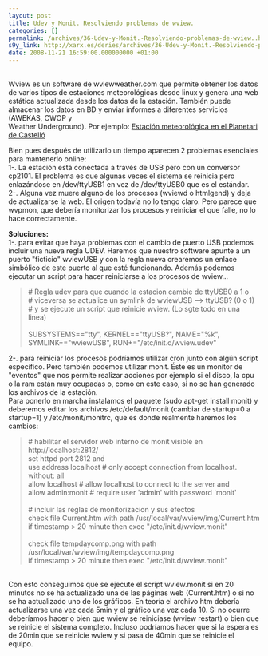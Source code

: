 ```yaml
---
layout: post
title: Udev y Monit. Resolviendo problemas de wview.
categories: []
permalink: /archives/36-Udev-y-Monit.-Resolviendo-problemas-de-wview..html
s9y_link: http://xarx.es/deries/archives/36-Udev-y-Monit.-Resolviendo-problemas-de-wview..html
date: 2008-11-21 16:59:00.000000000 +01:00
---
```

<br />
<div align="left">Wview es un software de wviewweather.com que permite obtener los datos de varios tipos de estaciones meteorológicas desde linux y genera una web estática actualizada desde los datos de la estación. También puede almacenar los datos en BD y enviar informes a diferentes servicios (AWEKAS, CWOP y <br />
          Weather Underground). Por ejemplo: <a href="http://www.castello.es/archivos/598/img/index.html" title="Planetari de Castelló. Estación Meteorológica.">Estación meteorológica en el Planetari de Castelló</a></div><div align="left"></div><div align="left"></div><div align="left"></div><div align="left"></div><p /><div align="left">Bien pues después de utilizarlo un tiempo aparecen 2 problemas esenciales para mantenerlo online:</div><div align="left"></div><div align="left">1-. La estación está conectada a través de USB pero con un conversor cp2101. El problema es que algunas veces el sistema se reinicia pero enlazándose en /dev/ttyUSB1 en vez de /dev/ttyUSB0 que es el estándar.</div><div align="left"></div><div align="left"></div><div align="left">2-. Alguna vez muere alguno de los procesos (wviewd o htmlgend) y deja de actualizarse la web. El origen todavía no lo tengo claro. Pero parece que wvpmon, que debería monitorizar los procesos y reiniciar el que falle, no lo hace correctamente.</div><p /><div align="left"></div><div align="left"><b></b></div><div align="left"></div><div align="left"><b>Soluciones:</b></div><div align="left">1-. para evitar que haya problemas con el cambio de puerto USB podemos incluir una nueva regla UDEV. Haremos que nuestro software apunte a un puerto &quot;ficticio&quot; wviewUSB y con la regla nueva crearemos un enlace simbólico de este puerto al que esté funcionando. Además podemos ejecutar un script para hacer reiniciarse a los procesos de wview...</div><blockquote># Regla udev para que cuando la estacion cambie de ttyUSB0 a 1 o<br />#  viceversa se actualice un symlink de wviewUSB --&gt; ttyUSB? (0 o 1)<br />#  y se ejecute un script que reinicie wview. (Lo sgte todo en una linea)<br /><br />SUBSYSTEMS==&quot;tty&quot;, KERNEL==&quot;ttyUSB?&quot;, NAME=&quot;%k&quot;, SYMLINK+=&quot;wviewUSB&quot;, RUN+=&quot;/etc/init.d/wview.udev&quot;</blockquote><div align="left"></div><div align="left">2-. para reiniciar los procesos podríamos utilizar cron junto con algún script específico. Pero también podemos utilizar monit. Éste es un monitor de &quot;eventos&quot; que nos permite realizar acciones por ejemplo si el disco, la cpu o la ram están muy ocupadas o, como en este caso, si no se han generado los archivos de la estación.</div><div align="left">Para ponerlo en marcha instalamos el paquete (sudo apt-get install monit) y deberemos editar los archivos /etc/default/monit (cambiar de startup=0 a startup=1) y /etc/monit/monitrc, que es donde realmente haremos los cambios:</div><div align="left"></div><p /><blockquote># habilitar el servidor web interno de monit visible en http://localhost:2812/<br />set httpd port 2812 and<br />     use address localhost  # only accept connection from localhost. without: all<br />     allow localhost        # allow localhost to connect to the server and<br />     allow admin:monit      # require user 'admin' with password 'monit'<br /><br /># incluir las reglas de monitorizacion y sus efectos<br />check file Current.htm with path /usr/local/var/wview/img/Current.htm<br />   if timestamp &gt; 20  minute then exec &quot;/etc/init.d/wview.monit&quot;<br /><br />check file tempdaycomp.png with path /usr/local/var/wview/img/tempdaycomp.png<br />   if timestamp &gt; 20  minute then exec &quot;/etc/init.d/wview.monit&quot;</blockquote><p><br />
Con esto conseguimos que se ejecute el script wview.monit si en 20 minutos no se ha actualizado una de las páginas web (Current.htm) o si no se ha actualizado uno de los gráficos. En teoría el archivo htm debería actualizarse una vez cada 5min y el gráfico una vez cada 10. Si no ocurre deberíamos hacer o bien que wview se reiniciase (wview restart) o bien que se reinicie el sistema completo. Incluso podríamos hacer que si la espera es de 20min que se reinicie wview y si pasa de 40min que se reinicie el equipo.</p><p />
